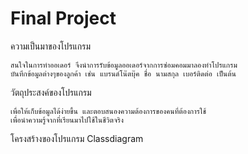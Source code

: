 # Final Project

ความเป็นมาของโปรแกรม
```
สนใจในการทําออเดอร์ จึงนําการรับข้อมูลออเดอร์จากการซ่อมคอมมาลองทําโปรแกรม
บันทึกข้อมูลต่างๆของลูกค้า เช่น แบรนด์โน๊ตบุ๊ค ชื่อ นามสกุล เบอร์ติดต่อ เป็นต้น
```
วัตถุประสงค์ของโปรแกรม
```
เพื่อให้เก็บข้อมูลได้ง่ายขึ้น และตอบสนองความต้องการของคนที่ต้องการใช้ 
เพื่อนําความรู้จากที่เรียนมาไปใช้ในชีวิตจริง
```
โครงสร้างของโปรแกรม Classdiagram

